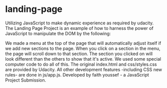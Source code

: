 # landing-page
Utilizing JavaScript to make dynamic experience as required by udacity.
The Landing Page Project is an example of how to harness the power of JavaScript to manipulate the DOM by the following:

We made a menu at the top of the page that will automatically adjust itself if we add new sections to the page. When you click on a section in the menu, the page will scroll down to that section. The section you clicked on will look different than the others to show that it's active. We used some special computer code to do all of this.
The original index.html and css/styles.css are provided by Udacity.
All other development features -including CSS new rules- are done in js/app.js.
Developed by faith youssef - a JavaScript Project Submission.
